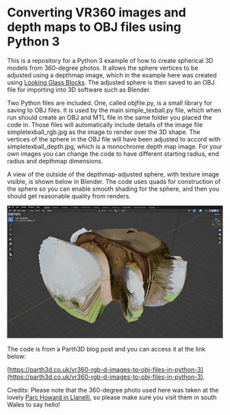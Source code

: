 # Converting VR360 images and depth maps to OBJ files using Python 3

This is a repository for a Python 3 example of how to create spherical 3D models from 360-degree photos. It allows the sphere vertices to be adjusted using a depthmap image, which in the example here was created using [Looking Glass Blocks](https://blocks.glass/). The adjusted sphere is then saved to an OBJ file for importing into 3D software such as Blender.

Two Python files are included. One, called objfile.py, is a small library for saving to OBJ files. It is used by the main simple_texball.py file, which when run should create an OBJ and MTL file in the same folder you placed the code in. Those files will automatically include details of the image file simpletexball_rgb.jpg as the image to render over the 3D shape. The vertices of the sphere in the OBJ file will have been adjusted to accord with simpletexball_depth.jpg, which is a monochrome depth map image. For your own images you can change the code to have different starting radius, end radius and depthmap dimensions.

A view of the outside of the depthmap-adjusted sphere, with texture image visible, is shown below in Blender. The code uses quads for construction of the sphere so you can enable smooth shading for the sphere, and then you should get reasonable quality from renders.

![Example output of the Python 3 code showing a depthmap adjusted sphere.](./texball3dinblender_outside.png)

The code is from a Parth3D blog post and you can access it at the link below:

[https://parth3d.co.uk/vr360-rgb-d-images-to-obj-files-in-python-3](https://parth3d.co.uk/vr360-rgb-d-images-to-obj-files-in-python-3).

Credits: Please note that the 360-degree photo used here was taken at the lovely [Parc Howard in Llanelli](https://www.discovercarmarthenshire.com/places/llanelli-the-millennium-coastal-park/parc-howard-museum-gardens), so please make sure you visit them in south Wales to say hello!
